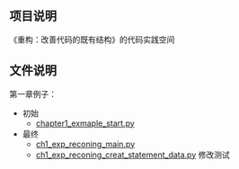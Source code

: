 ## 项目说明

《重构：改善代码的既有结构》的代码实践空间

## 文件说明
第一章例子：
- 初始  
  - [chapter1_exmaple_start.py](ch1_exp_start.py)  
- 最终  
  - [ch1_exp_reconing_main.py](ch1_exp_reconing_main.py)
  - [ch1_exp_reconing_creat_statement_data.py](ch1_exp_reconing_creat_statement_data.py)
修改测试